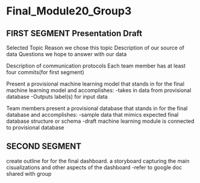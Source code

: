 # Final_Module20_Group3
## FIRST SEGMENT Presentation Draft
Selected Topic
Reason we chose this topic
Description of our source of data
Questions we hope to answer with our data


Description of communication protocols
Each team member has at least four commits(for first segment)


Present a provisional machine learning model that stands in for the final machine learning model and accomplishes:
-takes in data from provisional database
-Outputs label(s) for input data

Team members present a provisional database that stands in for the final database and accomplishes:
-sample data that mimics expected final database structure or schema
-draft machine learning module is connected to provisional database

## SECOND SEGMENT

create outline for for the final dashboard. a storyboard capturing the main cisualizations and other aspects of the dashboard
-refer to google doc shared with group

<!-- New branch for James Moon -->

<!-- New branch for Jimmy Lim -->

<!-- New branch for Sam Ramos -->

<!-- New branch for Cinthia Kim -->

<!-- New branch for Diana Handler -->
